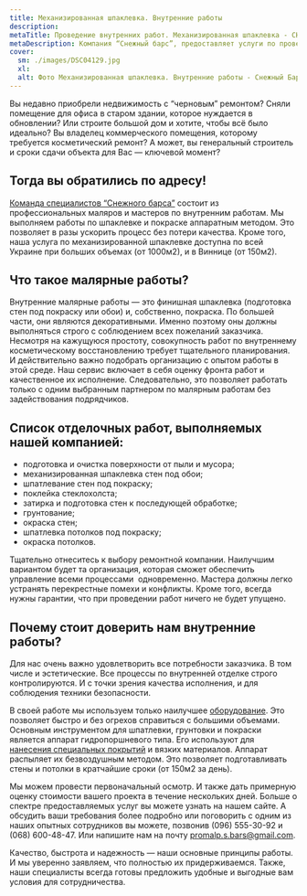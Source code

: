 ```yaml
---
title: Механизированная шпаклевка. Внутренние работы
description: 
metaTitle: Проведение внутренних работ. Механизированная шпаклевка - СНЕЖНЫЙ БАРС
metaDescription: Компания “Снежный барс”, предоставляет услуги по проведению внутренних работ профессиональными малярами. Механизированная шпаклевка ☎ +38(063) 604 29 05
cover:
  sm: ./images/DSC04129.jpg
  xl: 
  alt: Фото Механизированная шпаклевка. Внутренние работы - Снежный Барс
---
```

Вы недавно приобрели недвижимость с “черновым” ремонтом? Сняли помещение для офиса в старом здании, которое нуждается в обновлении? Или строите большой дом и хотите, чтобы всё было идеально? Вы владелец коммерческого помещения, которому требуется косметический ремонт? А может, вы генеральный строитель и сроки сдачи объекта для Вас — ключевой момент?

## Тогда вы обратились по адресу!

[Команда специалистов “Снежного барса”](/ru/) состоит из профессиональных маляров и мастеров по внутренним работам. Мы выполняем работы по шпаклевке и покраске аппаратным методом. Это позволяет в разы ускорить процесс без потери качества. Кроме того, наша услуга по механизированной шпаклевке доступна по всей Украине при больших объемах (от 1000м2), и в Виннице (от 150м2).

## Что такое малярные работы?

Внутренние малярные работы — это финишная шпаклевка (подготовка стен под покраску или обои) и, собственно, покраска. По большей части, они являются декоративными. Именно поэтому оны должны выполняться строго с соблюдением всех пожеланий заказчика. Несмотря на кажущуюся простоту, совокупность работ по внутреннему косметическому восстановлению требует тщательного планирования. И действительно важно подобрать организацию с опытом работы в этой среде. Наш сервис включает в себя оценку фронта работ и качественное их исполнение. Следовательно, это позволяет работать только с одним выбранным партнером по малярным работам без задействования подрядчиков.

## Список отделочных работ, выполняемых нашей компанией:

- подготовка и очистка поверхности от пыли и мусора;
- механизированная шпаклевка стен под обои;
- шпатлевание стен под покраску;
- поклейка стеклохолста;
- затирка и подготовка стен к последующей обработке;
- грунтование;
- окраска стен;
- шпатлевка потолков под покраску;
- окраска потолков.

Тщательно отнеситесь к выбору ремонтной компании. Наилучшим вариантом будет та организация, которая сможет обеспечить управление всеми процессами  одновременно. Мастера должны легко устранять перекрестные помехи и конфликты. Кроме того, всегда нужны гарантии, что при проведении работ ничего не будет упущено.

## Почему стоит доверить нам внутренние работы?

Для нас очень важно удовлетворить все потребности заказчика. В том числе и эстетические. Все процессы по внутренней отделке строго контролируются. И с точки зрения качества исполнения, и для соблюдения техники безопасности.

В своей работе мы используем только наилучшее [оборудование](/arenda-i-prodazha-oborudovaniya/ru/). Это позволяет быстро и без огрехов справиться с большими объемами. Основным инструментом для шпатлевки, грунтовки и покраски является аппарат гидропоршневого типа. Его используют для [нанесения специальных покрытий](/nanesenie-specialnyx-pokrytij/ru/) и вязких материалов. Аппарат распыляет их безвоздушным методом. Это позволяет подготавливать стены и потолки в кратчайшие сроки (от 150м2 за день).

Мы можем провести первоначальный осмотр. И также дать примерную оценку стоимости вашего проекта в течение нескольких дней. Больше о спектре предоставляемых услуг вы можете узнать на нашем сайте. А обсудить ваши требования более подробно или поговорить с одним из наших опытных сотрудников вы можете, позвонив (096) 555-30-92 и (068) 600-48-47. Или напишите нам на почту promalp.s.bars@gmail.com.

Качество, быстрота и надежность — наши основные принципы работы. И мы уверенно заявляем, что полностью их придерживаемся. Также, наши специалисты всегда готовы предложить удобные и выгодные вам условия для сотрудничества.
